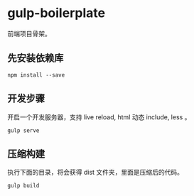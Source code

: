 # gulp-boilerplate

前端项目骨架。

## 先安装依赖库

```
npm install --save
```

## 开发步骤
开启一个开发服务器，支持 live reload, html 动态 include, less 。

```
gulp serve
```

## 压缩构建
执行下面的目录，将会获得 dist 文件夹，里面是压缩后的代码。
```
gulp build
```
